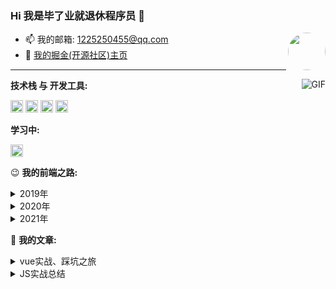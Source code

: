 ### Hi 我是毕了业就退休程序员 👋

<img align="right" style="border-radius: 60px" width="60" src="https://raw.githubusercontent.com/jcode-n/jcode-n/main/image.png" />


- 📫 我的邮箱: [1225250455@qq.com](mailto:1225250455@qq.com)
- 📝 [我的掘金(开源社区)主页](https://juejin.cn/user/3491704662925992)
---
<img align="right" alt="GIF" src="https://raw.githubusercontent.com/jcode-n/jcode-n/main/pusheencode.gif" />

**技术栈 与 开发工具:**

<code><img height="20" src="https://raw.githubusercontent.com/jcode-n/jcode-n/main/javascript.png"></code>
<code><img height="20" src="https://raw.githubusercontent.com/jcode-n/jcode-n/main/vue.png"></code>
<code><img height="20" src="https://raw.githubusercontent.com/jcode-n/jcode-n/main/git.png"></code>
<code><img height="20" src="https://raw.githubusercontent.com/jcode-n/jcode-n/main/webstorm.png"></code>

**学习中:**

<code><img height="20" src="https://raw.githubusercontent.com/jcode-n/jcode-n/main/typescript.png"></code>

😉 **我的前端之路:**
<details style="cursor: pointer;">
  <summary>2019年</summary>
    <div style="width: 98%; margin: 0 auto">
      <ul>
        <li>6月毕业取得学位证</li>
        <li>7月准备迎接教师编制考试，却得知专业限制，无缘</li>
        <li>8月取得CET-4证书，同时自学前端知识(受自己哥哥的影响 - 一名php、go工程师)</li>
        <li>9月取得学位证书(晚是因为学校需要4级证书，庆幸最后一次通过了)</li>
        <li>9月在某马正式开始暗无天日的前端学习(晚是因为学校需要4级证书，庆幸最后一次通过了)(晚是因为学校需要4级证书，庆幸最后一次通过了)</li>
      </ul>
  </div>
</details>
<details style="cursor: pointer;">
   <summary>2020年</summary>
    <div style="width: 98%; margin: 0 auto">
      <ul>
        <li>4月结束前端的学习，开始投递简历。与20日入职一家为政府部门提供信息化管理系统、财政一体化信息管理系统的公司</li>
        <li>7月从该公司离职(由于个人原因不能长期外地出差)，并于20日入职现在这家公司(外包形式，次年9月变为正式员工)</li>
        <li>10月开始尝试了解vue的源码，理解并模拟其中响应式的实验原理等</li>
      </ul>
    </div>
</details>
<details style="cursor: pointer;">
   <summary>2021年</summary>
    <div style="width: 98%; margin: 0 auto">
      <ul>
        <li>2月开始接触TypeScript，由于公司没有使用，目前也只是了解持续学习中，并在自己的demo中使用</li>
      </ul>
    </div>
</details>

🤔 **我的文章:**
<details style="cursor: pointer;">
  <summary>vue实战、踩坑之旅</summary>
  <div style="width: 98%; margin: 0 auto">
    <ul>
        <li><a href="https://juejin.cn/post/7042492559226044446">vue父子组件的生命周期加载顺序，EventBus(事件总线)在父子组件中的调用时机</a></li>
        <li><a href="https://juejin.cn/post/7041467154171953188">项目中vue-quill-editor富文本插件没有表格，用wangEditor插件代替遇到的坑</a></li>
        <li><a href="https://juejin.cn/post/7033299831858659365">Vue + ElementUI 超大表单处理</a></li>
        <li><a href="https://juejin.cn/post/6904180986397851656">vue中金额格式化 失去焦点格式化 获得焦点去格式化 全局注册</a></li>
        <li><a href="https://juejin.cn/post/6904178571820924941">vue中js获取今天、上一年、下一年(并全局注册)</a></li>
        <li><a href="https://juejin.cn/post/6901255970043887624">关于vue-pdf无法显示pdf合同动态填充内容</a></li>
        <li><a href="https://juejin.cn/post/6900841755432714248">ElementUI 表格操作列错位问题</a></li>
        <li><a href="https://juejin.cn/post/6884448027403419662">教你简单用实现MVVM响应式原理（下） - MVVM的实现</a></li>
        <li><a href="https://juejin.cn/post/6884442160158998542">[教你简单用实现MVVM响应式原理（上） - Object.defineProperty的用法]</a></li>
    </ul>
  </div>
</details>
<details style="cursor: pointer;">
  <summary>JS实战总结</summary>
  <div style="width: 98%; margin: 0 auto">
    <ul>
        <li><a href="https://juejin.cn/post/7041858551538515981">JS循环中使用async、await的正确姿势</a></li>
    </ul>
  </div>
</details>

<!--
**jcode-n/jcode-n** is a ✨ _special_ ✨ repository because its `README.md` (this file) appears on your GitHub profile.

Here are some ideas to get you started:
- 🔭 I’m currently working on ...
- 🌱 I’m currently learning ...
- 👯 I’m looking to collaborate on ...
- 🤔 I’m looking for help with ...
- 💬 Ask me about ...
- 📫 How to reach me: ...
- 😄 Pronouns: ...
- ⚡ Fun fact: ...
-->
